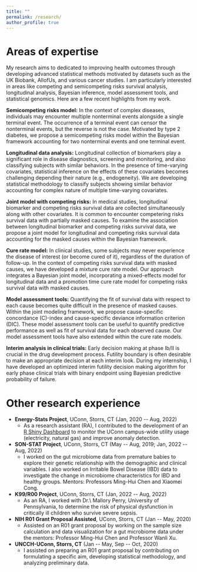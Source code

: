 ```yaml
---
title: ""
permalink: /research/
author_profile: true
---
```


# Areas of expertise
My research aims to dedicated to improving health outcomes through developing advanced statistical methods motivated by datasets such as the UK Biobank, AllofUs, and various cancer studies. 
I am particularly interested in areas like competing and semicompeting risks survival analysis, longitudinal analysis, Bayesian inference, model assessment tools, and statistical genomics. 
Here are a few recent highlights from my work.

**Semicompeting risks model:** In the context of complex diseases, individuals may encounter multiple nonterminal events alongside a single terminal event. 
The occurrence of a terminal event can censor the nonterminal events, but the reverse is not the case. 
Motivated by type 2 diabetes, we propose a semicompeting risks model within the Bayesian framework accounting for two nonterminal events and one terminal event.

**Longitudinal data analysis:** Longitudinal collection of biomarkers play a significant role in disease diagnostics, screening and monitoring, and also classifying subjects with similar behaviors. 
In the presence of time-varying covariates, statistical inference on the effects of these covariates becomes challenging depending their nature (e.g., endogeneity). We are developing  
statistical methodology to classify subjects showing similar behavior accounting for complex nature of multiple time-varying covariates.

**Joint model with competing risks:** In medical studies, longitudinal biomarker and competing risks survival data are collected simultaneously along with other covariates. 
It is common to encounter competering risks survival data with partially masked causes. To examine the association between longitudinal biomarker and competing risks survival data, 
we propose a joint model for longitudinal and competing risks survival data accounting for the masked causes within the Bayesian framework.

**Cure rate model:** In clinical studies, some subjects may never experience the disease of interest (or become cured of it), regardless of the duration of follow-up. 
In the context of competing risks survival data with masked causes, we have developed a mixture cure rate model. 
Our approach integrates a Bayesian joint model, incorporating a mixed-effects model for longitudinal data and a promotion time cure rate model for 
competing risks survival data with masked causes.

**Model assessment tools:** Quantifying the fit of survival data with respect to each cause becomes quite difficult in the presence of masked causes. Within the joint modeling framework, 
we propose cause-specific concordance (C)-index and cause-specific deviance information criterion (DIC). These model assessment tools can be useful to quantify predictive performance 
as well as fit of survival data for each observed cause. Our model assessment tools have also extended within the cure rate models.

**Interim analysis in clinical trials:** Early decision making at phase Ib/II is crucial in the drug development
process. Futility boundary is often desirable to make an appropriate decision at each interim look. During my internship, 
I have developed an optimized interim futility decision making algorithm for early phase clinical trials with binary endpoint using Bayesian 
predictive probability of failure.

# Other research experience
- **Energy-Stats Project**, UConn, Storrs, CT (Jan, 2020 -- Aug, 2022)
  + As a research assistant (RA), I contributed to the development of an  [R Shiny Dashboard](https://energystats.fo.uconn.edu/) to monitor the UConn campus-wide
    utility usage (electricity, natural gas) and improve anomaly detection. 
- **SON-STAT Project**, UConn, Storrs, CT (May -- Aug, 2019; Jan, 2022 -- Aug, 2022)
  + I worked on the gut microbiome data from premature babies to explore their genetic relationship with the demographic and clinical variables.
    I also worked on Irritable Bowel Disease (IBD) data to investigate the change in microbiome characteristics for IBD and healthy groups. Mentors: Professors Ming-Hui Chen and Xiaomei Cong.
- **K99/R00 Project**, UConn, Storrs, CT (Jan, 2022 -- Aug, 2022)
  + As an RA, I worked with Dr.\ Mallory Perry, University of Pennsylvania, to determine the risk of physical dysfunction in critically ill children who survive severe sepsis.
- **NIH R01 Grant Proposal Assisted**, UConn, Storrs, CT (Jan -- May, 2020)
  + Assisted on an R01 grant proposal by working on the sample size calculation and data visualization for a gut microbiome data under the mentors: Professor Ming-Hui Chen and Professor Wanli Xu.
- **UNCCH-UConn, Storrs, CT** (Jan -- May, Sep -- Oct, 2020)
  + I assisted on preparing an R01 grant proposal by contributing on formulating a specific aim, developing statistical methodology, and analyzing preliminary data.
